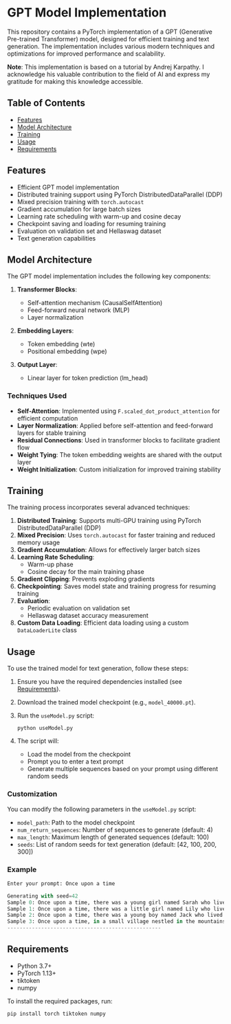 # GPT Model Implementation

This repository contains a PyTorch implementation of a GPT (Generative Pre-trained Transformer) model, designed for efficient training and text generation. The implementation includes various modern techniques and optimizations for improved performance and scalability.

**Note**: This implementation is based on a tutorial by Andrej Karpathy. I acknowledge his valuable contribution to the field of AI and express my gratitude for making this knowledge accessible.

## Table of Contents
- [Features](#features)
- [Model Architecture](#model-architecture)
- [Training](#training)
- [Usage](#usage)
- [Requirements](#requirements)

## Features

- Efficient GPT model implementation
- Distributed training support using PyTorch DistributedDataParallel (DDP)
- Mixed precision training with `torch.autocast`
- Gradient accumulation for large batch sizes
- Learning rate scheduling with warm-up and cosine decay
- Checkpoint saving and loading for resuming training
- Evaluation on validation set and Hellaswag dataset
- Text generation capabilities

## Model Architecture

The GPT model implementation includes the following key components:

1. **Transformer Blocks**: 
   - Self-attention mechanism (CausalSelfAttention)
   - Feed-forward neural network (MLP)
   - Layer normalization

2. **Embedding Layers**:
   - Token embedding (wte)
   - Positional embedding (wpe)

3. **Output Layer**:
   - Linear layer for token prediction (lm_head)

### Techniques Used

- **Self-Attention**: Implemented using `F.scaled_dot_product_attention` for efficient computation
- **Layer Normalization**: Applied before self-attention and feed-forward layers for stable training
- **Residual Connections**: Used in transformer blocks to facilitate gradient flow
- **Weight Tying**: The token embedding weights are shared with the output layer
- **Weight Initialization**: Custom initialization for improved training stability

## Training

The training process incorporates several advanced techniques:

1. **Distributed Training**: Supports multi-GPU training using PyTorch DistributedDataParallel (DDP)
2. **Mixed Precision**: Uses `torch.autocast` for faster training and reduced memory usage
3. **Gradient Accumulation**: Allows for effectively larger batch sizes
4. **Learning Rate Scheduling**: 
   - Warm-up phase
   - Cosine decay for the main training phase
5. **Gradient Clipping**: Prevents exploding gradients
6. **Checkpointing**: Saves model state and training progress for resuming training
7. **Evaluation**: 
   - Periodic evaluation on validation set
   - Hellaswag dataset accuracy measurement
8. **Custom Data Loading**: Efficient data loading using a custom `DataLoaderLite` class

## Usage

To use the trained model for text generation, follow these steps:

1. Ensure you have the required dependencies installed (see [Requirements](#requirements)).

2. Download the trained model checkpoint (e.g., `model_40000.pt`).

3. Run the `useModel.py` script:

   ```
   python useModel.py
   ```

4. The script will:
   - Load the model from the checkpoint
   - Prompt you to enter a text prompt
   - Generate multiple sequences based on your prompt using different random seeds

### Customization

You can modify the following parameters in the `useModel.py` script:

- `model_path`: Path to the model checkpoint
- `num_return_sequences`: Number of sequences to generate (default: 4)
- `max_length`: Maximum length of generated sequences (default: 100)
- `seeds`: List of random seeds for text generation (default: [42, 100, 200, 300])

### Example

```python
Enter your prompt: Once upon a time

Generating with seed=42
Sample 0: Once upon a time, there was a young girl named Sarah who lived in a small village in the mountains. She loved to explore the forest around her home, and one day she discovered a hidden cave. Inside the cave, she found a mysterious old book
Sample 1: Once upon a time, there was a little girl named Lily who lived in a small cottage in the woods. She loved to explore the forest and make friends with the animals. One day, while walking through the trees, she stumbled upon a magical clearing
Sample 2: Once upon a time, there was a young boy named Jack who lived in a small village at the edge of a vast forest. He was known for his curiosity and love of adventure. One day, while exploring the woods, he stumbled upon an old, overgrown path
Sample 3: Once upon a time, in a small village nestled in the mountains, there lived a young boy named Timothy. He was known for his kind heart and love of nature. One day, while walking through the forest, he stumbled upon a hidden glade filled with
--------------------------------------------------
```

## Requirements

- Python 3.7+
- PyTorch 1.13+
- tiktoken
- numpy

To install the required packages, run:

```
pip install torch tiktoken numpy
```
